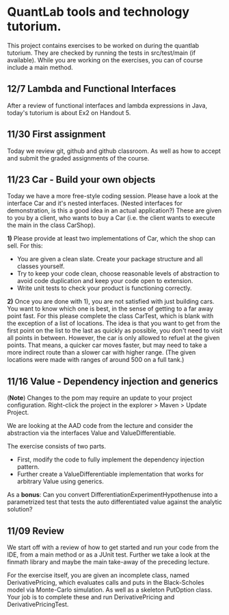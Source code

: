# QuantLab tools and technology tutorium.

This project contains exercises to be worked on during the quantlab tutorium. They are checked
by running the tests in src/test/main (if available). While you are working on the exercises, you can of course
include a main method.


## 12/7 Lambda and Functional Interfaces

After a review of functional interfaces and lambda expressions in Java, today's tutorium is about Ex2 on Handout 5.


## 11/30 First assignment

Today we review git, github and github classroom. As well as how to accept and submit the graded assignments of the course.


## 11/23 Car - Build your own objects

Today we have a more free-style coding session. Please have a look at the interface Car and it's nested interfaces. (Nested interfaces for demonstration, is this a good idea in an actual application?) These are given to you by a client, who wants to buy a Car (i.e. the client wants to execute the main in the class CarShop).

**1)** Please provide at least two implementations of Car, which the shop can sell. For this:
 * You are given a clean slate. Create your package structure and all classes yourself.
 * Try to keep your code clean, choose reasonable levels of abstraction to avoid code duplication and keep your code open to extension.
 * Write unit tests to check your product is functioning correctly.

**2)** Once you are done with 1), you are not satisfied with just building cars. You want to know which one is best, in the sense of getting to a far away point fast. For this please complete the class CarTest, which is blank with the exception of a list of locations. The idea is that you want to get from the first point on the list to the last as quickly as possible, you don't need to visit all points in between. However, the car is only allowed to refuel at the given points. That means, a quicker car moves faster, but may need to take a more indirect route than a slower car with higher range. (The given locations were made with ranges of around 500 on a full tank.)


## 11/16 Value - Dependency injection and generics

(**Note**) Changes to the pom may require an update to your project configuration. Right-click the project in the explorer > Maven > Update Project.

We are looking at the AAD code from the lecture and consider the abstraction via the interfaces Value and ValueDifferentiable. 

The exercise consists of two parts.
 * First, modify the code to fully implement the dependency injection pattern.
 * Further create a ValueDifferentiable implementation that works for arbitrary Value using generics. 

As a **bonus**: Can you convert DifferentiationExperimentHypothenuse into a parametrized test that tests the auto differentiated value against the analytic solution? 


## 11/09 Review

We start off with a review of how to get started and run your code from the IDE, from a main method or as a JUnit test.
Further we take a look at the finmath library and maybe the main take-away of the preceding lecture.

For the exercise itself, you are given an incomplete class, named DerivativePricing, which evaluates calls and puts in the Black-Scholes model via Monte-Carlo simulation. As well as a skeleton PutOption class. Your job is to complete these and run DerivativePricing and DerivativePricingTest.